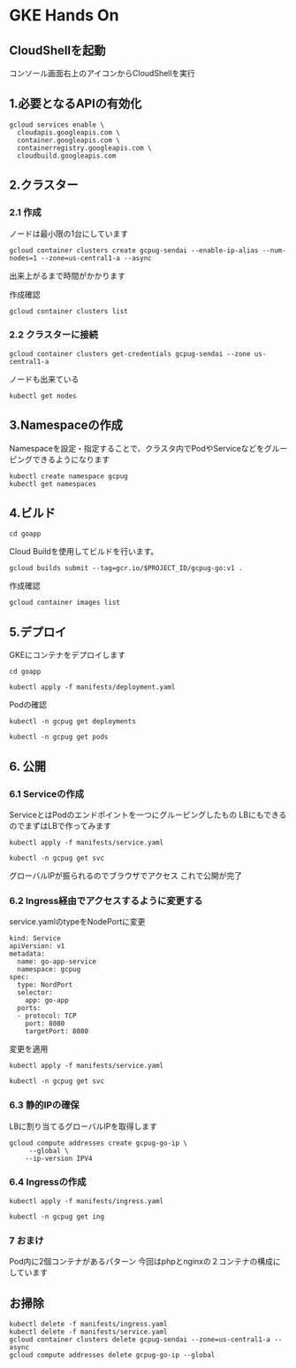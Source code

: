 # GKE Hands On
## CloudShellを起動
コンソール画面右上のアイコンからCloudShellを実行

## 1.必要となるAPIの有効化

```
gcloud services enable \
  cloudapis.googleapis.com \
  container.googleapis.com \
  containerregistry.googleapis.com \
  cloudbuild.googleapis.com
```

## 2.クラスター
### 2.1 作成
ノードは最小限の1台にしています

```
gcloud container clusters create gcpug-sendai --enable-ip-alias --num-nodes=1 --zone=us-central1-a --async
```

出来上がるまで時間がかかります

作成確認
```
gcloud container clusters list
```

### 2.2 クラスターに接続
```
gcloud container clusters get-credentials gcpug-sendai --zone us-central1-a
```

ノードも出来ている
```
kubectl get nodes
```

## 3.Namespaceの作成
Namespaceを設定・指定することで、クラスタ内でPodやServiceなどをグルーピングできるようになります

```
kubectl create namespace gcpug
kubectl get namespaces
```

## 4.ビルド

```
cd goapp
```

Cloud Buildを使用してビルドを行います。
```
gcloud builds submit --tag=gcr.io/$PROJECT_ID/gcpug-go:v1 .
```

作成確認
```
gcloud container images list
```

## 5.デプロイ
GKEにコンテナをデプロイします
```
cd goapp
```

```
kubectl apply -f manifests/deployment.yaml
```

Podの確認
```
kubectl -n gcpug get deployments
```
```
kubectl -n gcpug get pods
```

## 6. 公開
### 6.1 Serviceの作成
ServiceとはPodのエンドポイントを一つにグルーピングしたもの
LBにもできるのでまずはLBで作ってみます

```
kubectl apply -f manifests/service.yaml
```

```
kubectl -n gcpug get svc
```

グローバルIPが振られるのでブラウザでアクセス
これで公開が完了

### 6.2 Ingress経由でアクセスするように変更する
service.yamlのtypeをNodePortに変更
```
kind: Service
apiVersion: v1
metadata:
  name: go-app-service
  namespace: gcpug
spec:
  type: NordPort
  selector:
    app: go-app
  ports:
  - protocol: TCP
    port: 8080
    targetPort: 8080
```

変更を適用

```
kubectl apply -f manifests/service.yaml
```

```
kubectl -n gcpug get svc
```

### 6.3 静的IPの確保
LBに割り当てるグローバルIPを取得します

```
gcloud compute addresses create gcpug-go-ip \
     --global \
    --ip-version IPV4
```

### 6.4 Ingressの作成

```
kubectl apply -f manifests/ingress.yaml
```

```
kubectl -n gcpug get ing
```

### 7 おまけ
Pod内に2個コンテナがあるパターン
今回はphpとnginxの２コンテナの構成にしています


## お掃除

```
kubectl delete -f manifests/ingress.yaml
kubectl delete -f manifests/service.yaml
gcloud container clusters delete gcpug-sendai --zone=us-central1-a --async
gcloud compute addresses delete gcpug-go-ip --global
```
